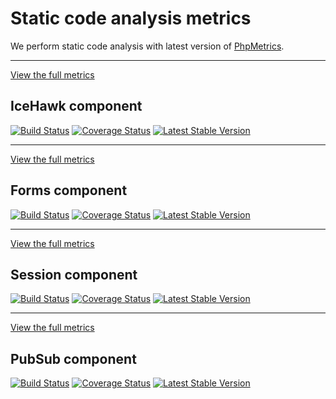 # Static code analysis metrics

We perform static code analysis with latest version of [PhpMetrics](http://www.phpmetrics.org).

<hr class="blockspace">

<a href="@baseUrl@/metrics/icehawk/index.html" class="btn btn-primary pull-right" target="_blank">View the full metrics</a>
## <i class="fa fa-github"></i> IceHawk component

[![Build Status](https://travis-ci.org/icehawk/icehawk.svg?branch=master)](https://travis-ci.org/icehawk/icehawk)
[![Coverage Status](https://coveralls.io/repos/github/icehawk/icehawk/badge.svg?branch=master)](https://coveralls.io/github/icehawk/icehawk?branch=master)
[![Latest Stable Version](https://poser.pugx.org/icehawk/icehawk/v/stable)](https://packagist.org/packages/icehawk/icehawk)
 
 
<hr class="blockspace">

<a href="@baseUrl@/metrics/forms/index.html" class="btn btn-primary pull-right" target="_blank">View the full metrics</a>
## <i class="fa fa-github"></i> Forms component

[![Build Status](https://travis-ci.org/icehawk/forms.svg?branch=master)](https://travis-ci.org/icehawk/forms)
[![Coverage Status](https://coveralls.io/repos/github/icehawk/forms/badge.svg?branch=master)](https://coveralls.io/github/icehawk/forms?branch=master)
[![Latest Stable Version](https://poser.pugx.org/icehawk/forms/v/stable)](https://packagist.org/packages/icehawk/forms) 


<hr class="blockspace">

<a href="@baseUrl@/metrics/session/index.html" class="btn btn-primary pull-right" target="_blank">View the full metrics</a>
## <i class="fa fa-github"></i> Session component

[![Build Status](https://travis-ci.org/icehawk/session.svg?branch=master)](https://travis-ci.org/icehawk/session)
[![Coverage Status](https://coveralls.io/repos/github/icehawk/session/badge.svg?branch=master)](https://coveralls.io/github/icehawk/session?branch=master)
[![Latest Stable Version](https://poser.pugx.org/icehawk/session/v/stable)](https://packagist.org/packages/icehawk/session) 


<hr class="blockspace">

<a href="@baseUrl@/metrics/pubsub/index.html" class="btn btn-primary pull-right" target="_blank">View the full metrics</a>
## <i class="fa fa-github"></i> PubSub component

[![Build Status](https://travis-ci.org/icehawk/pubsub.svg?branch=master)](https://travis-ci.org/icehawk/pubsub)
[![Coverage Status](https://coveralls.io/repos/github/icehawk/pubsub/badge.svg?branch=master)](https://coveralls.io/github/icehawk/pubsub?branch=master)
[![Latest Stable Version](https://poser.pugx.org/icehawk/pubsub/v/stable)](https://packagist.org/packages/icehawk/pubsub)

